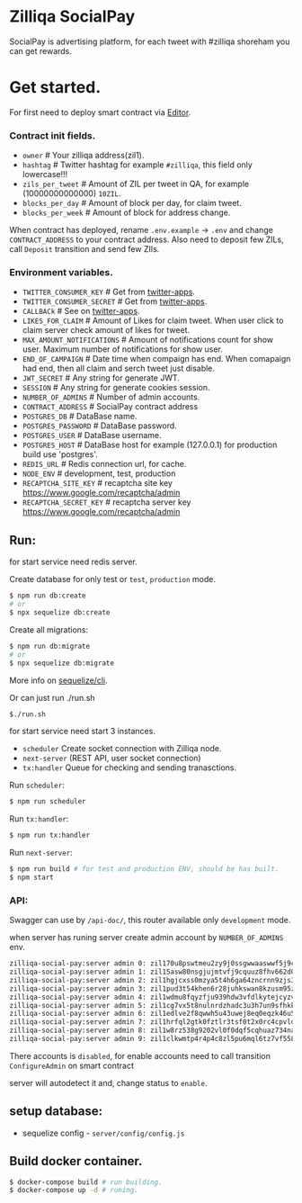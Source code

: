 # Zilliqa SocialPay

SocialPay is advertising platform, for each tweet with #zilliqa shoreham you can get rewards.

# Get started.

For first need to deploy smart contract via [Editor](https://zilpay.xyz/app/Editor).

### Contract init fields.
 * `owner` # Your zilliqa address(zil1).
 * `hashtag` # Twitter hashtag for example `#zilliqa`, this field only lowercase!!!
 * `zils_per_tweet` # Amount of ZIL per tweet in QA, for example (10000000000000) `10ZIL`.
 * `blocks_per_day` # Amount of block per day, for claim tweet.
 * `blocks_per_week` # Amount of block for address change.

When contract has deployed, rename `.env.example` -> `.env` and change `CONTRACT_ADDRESS` to your contract address.
Also need to deposit few ZILs, call `Deposit` transition and send few ZIls.

### Environment variables.
 * `TWITTER_CONSUMER_KEY` # Get from [twitter-apps](https://developer.twitter.com/en/apps).
 * `TWITTER_CONSUMER_SECRET` # Get from [twitter-apps](https://developer.twitter.com/en/apps).
 * `CALLBACk` # See on [twitter-apps](https://developer.twitter.com/en/apps).
 * `LIKES_FOR_CLAIM` #  Amount of Likes for claim tweet. When user click to claim server check amount of likes for tweet.
 * `MAX_AMOUNT_NOTIFICATIONS` # Amount of notifications count for show user. Maximum number of notifications for show user.
 * `END_OF_CAMPAIGN` # Date time when compaign has end. When comapaign had end, then all claim and serch tweet just disable.
 * `JWT_SECRET` # Any string for generate JWT.
 * `SESSION` # Any string for generate cookies session.
 * `NUMBER_OF_ADMINS` # Number of admin accounts.
 * `CONTRACT_ADDRESS` # SocialPay contract address
 * `POSTGRES_DB` # DataBase name.
 * `POSTGRES_PASSWORD` # DataBase password.
 * `POSTGRES_USER` # DataBase username.
 * `POSTGRES_HOST` # DataBase host for example (127.0.0.1) for production build use 'postgres'.
 * `REDIS_URL` # Redis connection url, for cache.
 * `NODE_ENV` # development, test, production
 * `RECAPTCHA_SITE_KEY` # recaptcha site key https://www.google.com/recaptcha/admin
 * `RECAPTCHA_SECRET_KEY` # recaptcha server key https://www.google.com/recaptcha/admin

## Run:
for start service need redis server.

Create database for only test or `test`, `production` mode.
```bash
$ npm run db:create
# or
$ npx sequelize db:create
```

Create all migrations:
```bash
$ npm run db:migrate
# or
$ npx sequelize db:migrate
```
More info on [sequelize/cli](https://github.com/sequelize/cli).

Or can just run ./run.sh
```bash
$./run.sh
```
for start service need start 3 instances.

 * `scheduler` Create socket connection with Zilliqa node.
 * `next-server` (REST API, user socket connection) 
 * `tx:handler` Queue for checking and sending tranasctions.

Run `scheduler`:
```bash
$ npm run scheduler
```

Run `tx:handler`:
```bash
$ npm run tx:handler
```

Run `next-server`:
```bash
$ npm run build # for test and production ENV, should be has built.
$ npm start
```

### API:

Swagger can use by `/api-doc/`, this router available only `development` mode.

when server has runing server create admin account by `NUMBER_OF_ADMINS` env.
```bash
zilliqa-social-pay:server admin 0: zil170u8pswtmeu2zy9j0ssgwwaaswwf5j9c63rdq7, balance: 0, status: disabled
zilliqa-social-pay:server admin 1: zil15asw80nsgjujmtvfj9cquuz8fhv662d0nyuqe9, balance: 0, status: disabled
zilliqa-social-pay:server admin 2: zil1hgjcxss0mzya5t4h6ga64zncrnn9zjs3yew5h6, balance: 0, status: disabled
zilliqa-social-pay:server admin 3: zil1pud3t54khen6r28juhkswan8kzusm95z92u0lv, balance: 0, status: disabled
zilliqa-social-pay:server admin 4: zil1wdmu8fqyzfju939hdw3vfdlkytejcyzvlrwy93, balance: 0, status: disabled
zilliqa-social-pay:server admin 5: zil1cg7vx5t8nulnrdzhadc3u3h7un9sfhkkjhv8lg, balance: 0, status: disabled
zilliqa-social-pay:server admin 6: zil1edlve2f8qwwh5u43uwej8eq0eqzk46u5sl88sw, balance: 0, status: disabled
zilliqa-social-pay:server admin 7: zil1hrfql2gtk0fztlr3tsf0t2x0rc4cpvlq3j2xym, balance: 0, status: disabled
zilliqa-social-pay:server admin 8: zil1w8rz538g9202vl0f0dqf5cqhuaz734na0g6qwn, balance: 0, status: disabled
zilliqa-social-pay:server admin 9: zil1clkwmtp4r4p4c8zl5pu6mql6tz7vf558tjrw2t, balance: 0, status: disabled
```
There accounts is `disabled`, for enable accounts need to call transition `ConfigureAdmin` on smart contract

server will autodetect it and, change status to `enable`.

## setup database:
  * sequelize config - `server/config/config.js`

## Build docker container.

```bash
$ docker-compose build # run building.
$ docker-compose up -d # runing.
```
